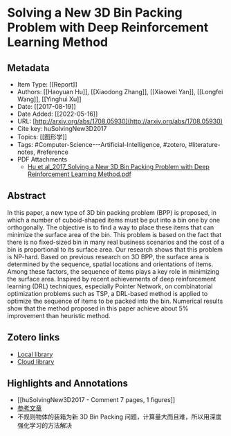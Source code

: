 # Solving a New 3D Bin Packing Problem with Deep Reinforcement Learning Method
## Metadata

* Item Type: [[Report]]
* Authors: [[Haoyuan Hu]], [[Xiaodong Zhang]], [[Xiaowei Yan]], [[Longfei Wang]], [[Yinghui Xu]]
* Date: [[2017-08-19]]
* Date Added: [[2022-05-16]]
* URL: [http://arxiv.org/abs/1708.05930](http://arxiv.org/abs/1708.05930)
* Cite key: huSolvingNew3D2017
* Topics: [[图形学]]
* Tags: #Computer-Science---Artificial-Intelligence, #zotero, #literature-notes, #reference
* PDF Attachments
	- [Hu et al_2017_Solving a New 3D Bin Packing Problem with Deep Reinforcement Learning Method.pdf](zotero://open-pdf/library/items/FAUXRAJ7)
## Abstract

In this paper, a new type of 3D bin packing problem (BPP) is proposed, in which a number of cuboid-shaped items must be put into a bin one by one orthogonally. The objective is to find a way to place these items that can minimize the surface area of the bin. This problem is based on the fact that there is no fixed-sized bin in many real business scenarios and the cost of a bin is proportional to its surface area. Our research shows that this problem is NP-hard. Based on previous research on 3D BPP, the surface area is determined by the sequence, spatial locations and orientations of items. Among these factors, the sequence of items plays a key role in minimizing the surface area. Inspired by recent achievements of deep reinforcement learning (DRL) techniques, especially Pointer Network, on combinatorial optimization problems such as TSP, a DRL-based method is applied to optimize the sequence of items to be packed into the bin. Numerical results show that the method proposed in this paper achieve about 5% improvement than heuristic method.
##  Zotero links
* [Local library](zotero://select/items/1_AE9KLT77)
* [Cloud library](http://zotero.org/users/8989203/items/AE9KLT77)
## Highlights and Annotations
- [[huSolvingNew3D2017 - Comment 7 pages, 1 figures]]
- [参考文章](https://cloud.tencent.com/developer/article/1117711)
- 不规则物体的装箱为新 3D Bin Packing 问题，计算量大而且难，所以用深度强化学习的方法解决